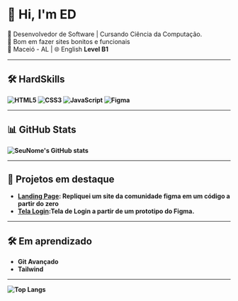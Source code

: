 # 👋 Hi, I'm ED 

🎯 Desenvolvedor de Software | Cursando Ciência da Computação. <br>
💼 Bom em fazer sites bonitos e funcionais <br>
📍 Maceió - AL | 
🌐 English <strong> Level B1 <strong>

---

## 🛠️ HardSkills 
![HTML5](https://img.shields.io/badge/HTML5-E34F26?style=flat&logo=html5&logoColor=white)
![CSS3](https://img.shields.io/badge/CSS3-1572B6?style=flat&logo=css3&logoColor=white)
![JavaScript](https://img.shields.io/badge/JavaScript-F7DF1E?style=flat&logo=javascript&logoColor=black)
![Figma](https://img.shields.io/badge/Figma-333333?logo=figma&logoColor=white)

---

## 📊 GitHub Stats
![SeuNome's GitHub stats](https://github-readme-stats.vercel.app/api?username=edgarvtt&show_icons=true&theme=tokyonight)


---

## 📌 Projetos em destaque
- [**Landing Page**]( https://edgarvtt.github.io/nexcenter_figma/): Repliquei um site da comunidade figma em um código a partir do zero
- [**Tela Login**](https://edgarvtt.github.io/tela_login_ui/):Tela de Login a partir de um prototipo do Figma.


---

## 🛠️ Em aprendizado

* Git Avançado
* Tailwind 

---
![Top Langs](https://github-readme-stats.vercel.app/api/top-langs/?username=edgarvtt&layout=compact&theme=tokyonight)
